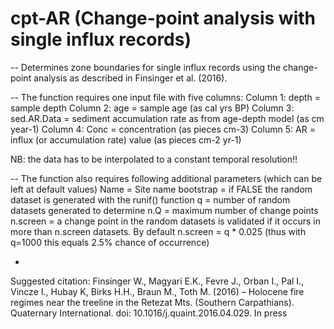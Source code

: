 # cpt-AR (Change-point analysis with single influx records)

--
Determines zone boundaries for single influx records using the change-point analysis
as described in Finsinger et al. (2016).

--
The function requires one input file with five columns:
Column 1: depth          =   sample depth
Column 2: age            =   sample age (as cal yrs BP)
Column 3: sed.AR.Data    =   sediment accumulation rate as from age-depth model (as cm year-1)
Column 4: Conc           =   concentration (as pieces cm-3)
Column 5: AR             =   influx (or accumulation rate) value (as pieces cm-2 yr-1)

NB: the data has to be interpolated to a constant temporal resolution!!

--
The function also requires following additional parameters
(which can be left at default values)
 Name      =   Site name
 bootstrap =   if FALSE the random dataset is generated with the runif() function
 q         =   number of random datasets generated to determine 
 n.Q       =   maximum number of change points
 n.screen  =   a change point in the random datasets is validated if it occurs in more than
                n.screen datasets. By default n.screen = q * 0.025 (thus with q=1000 this equals
                2.5% chance of occurrence) 

-
Suggested citation: Finsinger W., Magyari E.K., Fevre J., Orban I., Pal I., Vincze I., Hubay K,
                     Birks H.H., Braun M., Toth M.  (2016) – Holocene fire regimes near the treeline
                     in the Retezat Mts. (Southern Carpathians). Quaternary International.
                     doi: 10.1016/j.quaint.2016.04.029. In press
